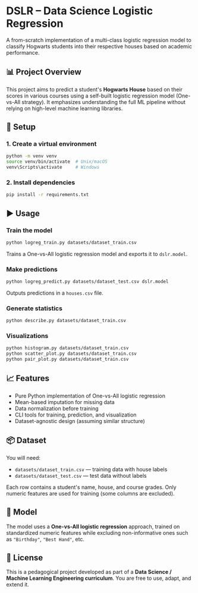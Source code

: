 # DSLR – Data Science Logistic Regression

A from-scratch implementation of a multi-class logistic regression model to classify Hogwarts students into their respective houses based on academic performance.

## 📊 Project Overview

This project aims to predict a student's **Hogwarts House** based on their scores in various courses using a self-built logistic regression model (One-vs-All strategy). It emphasizes understanding the full ML pipeline without relying on high-level machine learning libraries.

## 🔧 Setup

### 1. Create a virtual environment

```bash
python -m venv venv
source venv/bin/activate  # Unix/macOS
venv\Scripts\activate     # Windows
```

### 2. Install dependencies

```bash
pip install -r requirements.txt
```

## ▶️ Usage

### Train the model

```bash
python logreg_train.py datasets/dataset_train.csv
```

Trains a One-vs-All logistic regression model and exports it to `dslr.model`.

### Make predictions

```bash
python logreg_predict.py datasets/dataset_test.csv dslr.model
```

Outputs predictions in a `houses.csv` file.

### Generate statistics

```bash
python describe.py datasets/dataset_train.csv
```

### Visualizations

```bash
python histogram.py datasets/dataset_train.csv
python scatter_plot.py datasets/dataset_train.csv
python pair_plot.py datasets/dataset_train.csv
```

## 📈 Features

- Pure Python implementation of One-vs-All logistic regression
- Mean-based imputation for missing data
- Data normalization before training
- CLI tools for training, prediction, and visualization
- Dataset-agnostic design (assuming similar structure)

## 📦 Dataset

You will need:

- `datasets/dataset_train.csv` — training data with house labels
- `datasets/dataset_test.csv` — test data without labels

Each row contains a student's name, house, and course grades. Only numeric features are used for training (some columns are excluded).

## 🧠 Model

The model uses a **One-vs-All logistic regression** approach, trained on standardized numeric features while excluding non-informative ones such as `"Birthday"`, `"Best Hand"`, etc.

## 📜 License

This is a pedagogical project developed as part of a **Data Science / Machine Learning Engineering curriculum**. You are free to use, adapt, and extend it.
